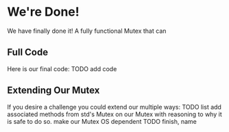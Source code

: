 # We're Done!

We have finally done it! A fully functional Mutex that can 


## Full Code
Here is our final code:
TODO add code


## Extending Our Mutex
If you desire a challenge you could extend our multiple ways:
TODO list
add associated methods from std's Mutex on our Mutex with reasoning to why it is safe to do so.
make our Mutex OS dependent TODO finish, name



